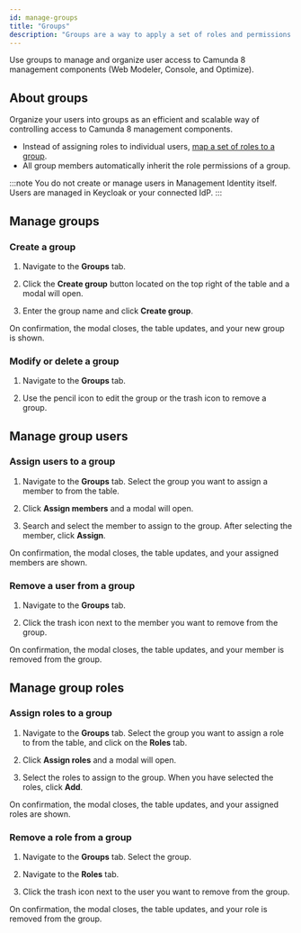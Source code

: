 ```yaml
---
id: manage-groups
title: "Groups"
description: "Groups are a way to apply a set of roles and permissions to users for Camunda 8 management components (Web Modeler, Console, Optimize)."
---
```


Use groups to manage and organize user access to Camunda 8 management components (Web Modeler, Console, and Optimize).

## About groups

Organize your users into groups as an efficient and scalable way of controlling access to Camunda 8 management components.

- Instead of assigning roles to individual users, [map a set of roles to a group](#assign-roles-to-a-group).
- All group members automatically inherit the role permissions of a group.

:::note
You do not create or manage users in Management Identity itself. Users are managed in Keycloak or your connected IdP.
:::

## Manage groups

### Create a group

1. Navigate to the **Groups** tab.

2. Click the **Create group** button located on the top right of the table and a modal will open.

3. Enter the group name and click **Create group**.

On confirmation, the modal closes, the table updates, and your new group is shown.

### Modify or delete a group

1. Navigate to the **Groups** tab.

2. Use the pencil icon to edit the group or the trash icon to remove a group.

## Manage group users

### Assign users to a group

1. Navigate to the **Groups** tab. Select the group you want to assign a member to from the table.

2. Click **Assign members** and a modal will open.

3. Search and select the member to assign to the group. After selecting the member, click **Assign**.

On confirmation, the modal closes, the table updates, and your assigned members are shown.

### Remove a user from a group

1. Navigate to the **Groups** tab.

2. Click the trash icon next to the member you want to remove from the group.

On confirmation, the modal closes, the table updates, and your member is removed from the group.

## Manage group roles

### Assign roles to a group

1. Navigate to the **Groups** tab. Select the group you want to assign a role to from the table, and click on the **Roles** tab.

2. Click **Assign roles** and a modal will open.

3. Select the roles to assign to the group. When you have selected the roles, click **Add**.

On confirmation, the modal closes, the table updates, and your assigned roles are shown.

### Remove a role from a group

1. Navigate to the **Groups** tab. Select the group.

2. Navigate to the **Roles** tab.

3. Click the trash icon next to the user you want to remove from the group.

On confirmation, the modal closes, the table updates, and your role is removed from the group.
